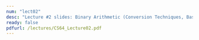 ```yaml
---
num: "lect02"
desc: "Lecture #2 slides: Binary Arithmetic (Conversion Techniques, Basic Logic & Arithmetic)"
ready: false
pdfurl: /lectures/CS64_Lecture02.pdf
---
```



